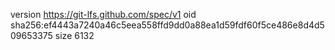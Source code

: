 version https://git-lfs.github.com/spec/v1
oid sha256:ef4443a7240a46c5eea558ffd9dd0a88ea1d59fdf60f5ce486e8d4d509653375
size 6132
